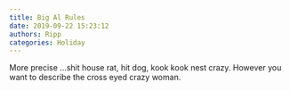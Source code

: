 ```yaml
---
title: Big Al Rules
date: 2019-09-22 15:23:12
authors: Ripp
categories: Holiday
---
```


 More precise ...shit house rat, hit dog, kook kook nest crazy.  However you want to describe the cross eyed crazy woman.
